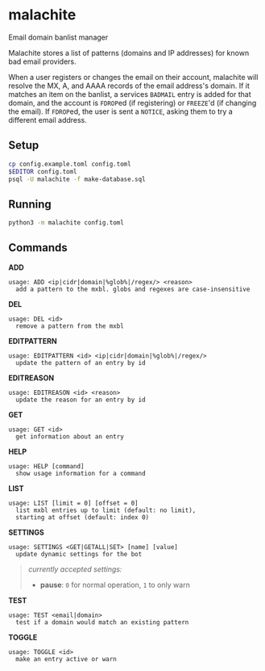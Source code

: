 # malachite

Email domain banlist manager

Malachite stores a list of patterns (domains and IP addresses) for known bad email providers.

When a user registers or changes the email on their account, malachite will resolve the MX, A,
and AAAA records of the email address's domain. If it matches an item on the banlist, a services
`BADMAIL` entry is added for that domain, and the account is `FDROP`ed (if registering) or
`FREEZE`'d (if changing the email). If `FDROP`ed, the user is sent a `NOTICE`, asking them to
try a different email address.

## Setup

```sh
cp config.example.toml config.toml
$EDITOR config.toml
psql -U malachite -f make-database.sql
```

## Running

```sh
python3 -m malachite config.toml
```

## Commands

**ADD**
```
usage: ADD <ip|cidr|domain|%glob%|/regex/> <reason>
  add a pattern to the mxbl. globs and regexes are case-insensitive
```

**DEL**
```
usage: DEL <id>
  remove a pattern from the mxbl
```

**EDITPATTERN**
```
usage: EDITPATTERN <id> <ip|cidr|domain|%glob%|/regex/>
  update the pattern of an entry by id
```

**EDITREASON**
```
usage: EDITREASON <id> <reason>
  update the reason for an entry by id
```

**GET**
```
usage: GET <id>
  get information about an entry
```

**HELP**
```
usage: HELP [command]
  show usage information for a command
```

**LIST**
```
usage: LIST [limit = 0] [offset = 0]
  list mxbl entries up to limit (default: no limit),
  starting at offset (default: index 0)
```

**SETTINGS**
```
usage: SETTINGS <GET|GETALL|SET> [name] [value]
  update dynamic settings for the bot
```

> *currently accepted settings:*
> - **pause**: `0` for normal operation, `1` to only warn

**TEST**
```
usage: TEST <email|domain>
  test if a domain would match an existing pattern
```

**TOGGLE**
```
usage: TOGGLE <id>
  make an entry active or warn
```
